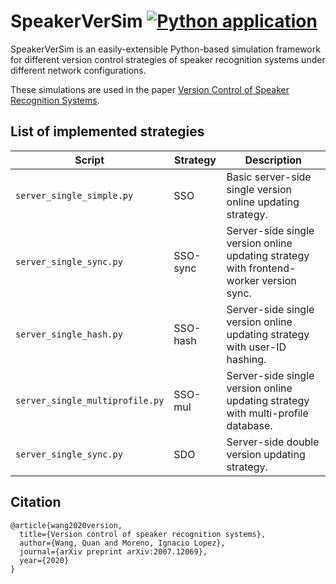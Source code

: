 # SpeakerVerSim [![Python application](https://github.com/wq2012/SpeakerVerSim/actions/workflows/python-app.yml/badge.svg)](https://github.com/wq2012/SpeakerVerSim/actions/workflows/python-app.yml)

SpeakerVerSim is an easily-extensible Python-based simulation framework for different version control strategies of speaker recognition systems under different network configurations.

These simulations are used in the paper [Version Control of Speaker Recognition Systems](https://arxiv.org/abs/2007.12069).

## List of implemented strategies

| Script                          | Strategy    | Description |
| ------------------------------- | ----------- | ----------- |
| `server_single_simple.py`       | SSO         | Basic server-side single version online updating strategy.
| `server_single_sync.py`         | SSO-sync    | Server-side single version online updating strategy with frontend-worker version sync.
| `server_single_hash.py`         | SSO-hash    | Server-side single version online updating strategy with user-ID hashing.
| `server_single_multiprofile.py` | SSO-mul     | Server-side single version online updating strategy with multi-profile database.
| `server_single_sync.py`         | SDO         | Server-side double version updating strategy.

## Citation

```
@article{wang2020version,
  title={Version control of speaker recognition systems},
  author={Wang, Quan and Moreno, Ignacio Lopez},
  journal={arXiv preprint arXiv:2007.12069},
  year={2020}
}
```
